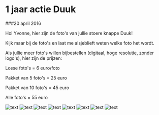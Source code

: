1 jaar actie Duuk
=================

###20 april 2016

Hoi Yvonne, hier zijn de foto's van jullie stoere knappe Duuk!

Kijk maar bij de foto's en laat me alsjeblieft weten welke foto het wordt.

Als jullie meer foto's willen bijbestellen (digitaal, hoge resolutie, zonder logo's), hier zijn de prijzen:

Losse foto's = 6 euro/foto

Pakket van 5 foto's = 25 euro

Pakket van 10 foto's = 45 euro

Alle foto's = 55 euro

![text](/img/blog/1-jaar-actie-duuk/1.jpg)
![text](/img/blog/1-jaar-actie-duuk/2.jpg)
![text](/img/blog/1-jaar-actie-duuk/3.jpg)
![text](/img/blog/1-jaar-actie-duuk/4.jpg)
![text](/img/blog/1-jaar-actie-duuk/5.jpg)
![text](/img/blog/1-jaar-actie-duuk/6.jpg)
![text](/img/blog/1-jaar-actie-duuk/7.jpg)
![text](/img/blog/1-jaar-actie-duuk/8.jpg)
